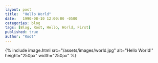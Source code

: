 ```yaml
---
layout: post
title:  "Hello World"
date:   1990-08-10 12:00:00 -0500
categories: blog
tags: [Blog, Root, Hello, World, First]
published: true
author: "Root"
---
```

{% include image.html src="/assets/images/world.jpg" alt="Hello World!" height="250px" width="250px" %}
